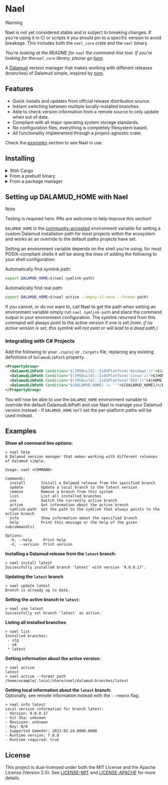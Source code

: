 # Nael

> [!WARNING]  
> Nael is not yet considered stable and is subject to breaking changes. If you're using it in CI or scripts it you should pin to a specific version to avoid breakage. This includes both the `nael_core` crate and the `nael` binary.

*You're looking at the README for `nael` the command-line tool. If you're looking for the`nael_core` library, please go [here](./crates/core/).*

A [Dalamud](https://github.com/goatcorp/Dalamud) version manager that makes working with different releases (branches) of Dalamud simple, inspired by [nvm](https://github.com/nvm-sh/nvm).


## Features

- Quick installs and updates from official release distribution source.
- Instant switching between multiple locally-installed branches.
- Able to check version information from a remote source to only update when out of date.
- Compliant with all major operating system storage standards.
- No configuration files, everything is completely filesystem based.
- All functionality implemented through a project-agnostic crate.

Check the [examples](#examples) section to see Nael in use. 

## Installing

<details>
<Summary>With Cargo</summary>

You can get Nael from Crates.io using Cargo, to do so simply run:

```
cargo install nael
```

</details>

<details>
<Summary>From a prebuilt binary</summary>

Pre-built binaries are currently available for `Windows x64`, `Linux x64`, `macOS Apple Silicon` and `macOS Intel`. Head to the [GitHub releases page](https://github.com/Blooym/Nael/releases) and download the right release asset for your machine add place it somewhere in your system `$PATH`.

</details>

<details>
<Summary>From a package manager</summary>

Nael is not available from any package manager at this time.

</details>

## Setting up DALAMUD_HOME with Nael

> [!NOTE]  
> Testing is required here. PRs are welcome to help improve this section!

`DALAMUD_HOME` is the [community-accepted](https://github.com/goatcorp/SamplePlugin/blob/c1dacec1e1f56ac798a9ffd5703f6101b8aa054e/SamplePlugin/Dalamud.Plugin.Bootstrap.targets) environment variable for setting a custom Dalamud installation path for most projects within the ecosystem and works as an override to the default paths projects have set.

Setting an environment variable depends on the shell you're using, for most POSIX-compliant shells it will be along the lines of adding the following to your shell configuration:

Automatically find symlink path:
```sh
export DALAMUD_HOME=$(nael symlink-path)
```

Automatically find real path:
```sh
export DALAMUD_HOME=$(nael active --empty-if-none --format path)
```

If you cannot, or do not want to, call Nael to get the path when setting an environment variable simply run `nael symlink-path` and place the command output in your environment configuration. The symlink returned from this command will always point to the active version if one is set *(note: if no active version is set, this symlink will not exist or will lead to a dead path.)*

### Integrating with C# Projects

Add the following to your `.csproj` or `.targets` file, replacing any existing definitions of `DalamudLibPath` property.

```xml
<PropertyGroup>
  <DalamudLibPath Condition="$([MSBuild]::IsOSPlatform('Windows'))">$(appdata)\XIVLauncher\addon\Hooks\dev\</DalamudLibPath>
  <DalamudLibPath Condition="$([MSBuild]::IsOSPlatform('Linux'))">$(HOME)/.xlcore/dalamud/Hooks/dev/</DalamudLibPath>
  <DalamudLibPath Condition="$([MSBuild]::IsOSPlatform('OSX'))">$(HOME)/Library/Application Support/XIV on Mac/dalamud/Hooks/dev/</DalamudLibPath>
  <DalamudLibPath Condition="$(DALAMUD_HOME) != ''">$(DALAMUD_HOME)/</DalamudLibPath>
</PropertyGroup>
```

You will now be able to use the `DALAMUD_HOME` environment variable to override the default DalamudLibPath and use Nael to manage your Dalamud version instead - if `DALAMUD_HOME` isn't set the per-platform paths will be used instead.

## Examples

**Show all command line options:**
```
> nael help
A Dalamud version manager that makes working with different releases of Dalamud simple.

Usage: nael <COMMAND>

Commands:
  install       Install a Dalamud release from the specified branch
  update        Update a local branch to the latest version
  remove        Remove a branch from this system
  list          List all installed branches
  use           Switch the currently active branch
  active        Get information about the active branch
  symlink-path  Get the path to the symlink that always points to the active branch
  info          Show information about the specified branch
  help          Print this message or the help of the given subcommand(s)

Options:
  -h, --help     Print help
  -V, --version  Print version
```

**Installing a Dalamud release from the `latest` branch:**
```
> nael install latest
Successfully installed branch 'latest' with version '9.0.0.17'.
```

**Updating the `latest` branch**
```
> nael update latest
Branch is already up to date.
```

**Setting the active branch to `latest`:**
```
> nael use latest
Successfully set branch 'latest' as active.
```

**Listing all installed branches**
```
> nael list
Installed branches:
 - stg
 - v9
 * latest
```

**Getting information about the active version:**
```
> nael active
latest
> nael active --format path
/home/example/.local/share/nael/dalamud-branches/latest
```

**Getting local information about the `latest` branch:**   
Optionally, see remote information instead with the `--remote` flag.
```
> nael info latest
Local version information for branch latest:
- Version: 9.0.0.17
- Git Sha: unknown
- Revision: unknown
- Key: N/A
- Supported GameVer: 2023.03.24.0000.0000
- Runtime version: 7.0.0
- Runtime required: true
```

## License

This project is dual-licensed under both the MIT License and the Apache License (Version 2.0). See [LICENSE-MIT](./LICENSE-MIT) and [LICENSE-APACHE](./LICENSE-APACHE) for more details.
